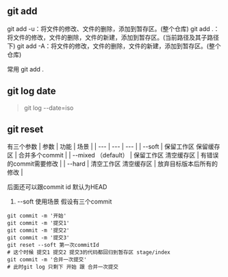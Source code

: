 
## git add
git add -u：将文件的修改、文件的删除，添加到暂存区。(整个仓库)
git add .： 将文件的修改，文件的删除，文件的新建，添加到暂存区。(当前路径及其子路径下)
git add -A：将文件的修改，文件的删除，文件的新建，添加到暂存区。(整个仓库)


常用 git add . 

## git log date 

> git log --date=iso

## git reset


有三个参数
|  参数  | 功能 | 场景 |
|  ---   | ---  | --- |
| --soft               | 保留工作区 保留缓存区 | 合并多个commit   |
| --mixed （default）  | 保留工作区 清空缓存区 | 有错误的commit需要修改   |
| --hard   | 清空工作区 清空缓存区 |  放弃目标版本后所有的修改   |

后面还可以跟commit id 默认为HEAD

1.  --soft 使用场景
假设有三个commit
```shell
git commit -m '开始'
git commit -m '提交1'
git commit -m '提交2'
git commit -m '提交3'
git reset --soft 第一次commitId
# 这个时候 提交1 提交2 提交3的代码都回归到暂存区 stage/index 
git commit -m '合并一次提交'
# 此时git log 只剩下 开始 跟 合并一次提交


```

